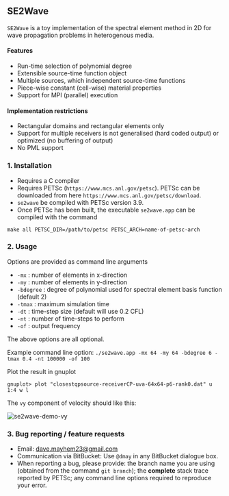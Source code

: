## SE2Wave ##

`SE2Wave` is a toy implementation of the spectral element method in 2D for wave propagation problems in heterogenous media.

#### Features 
* Run-time selection of polynomial degree
* Extensible source-time function object
* Multiple sources, which independent source-time functions
* Piece-wise constant (cell-wise) material properties
* Support for MPI (parallel) execution


#### Implementation restrictions
* Rectangular domains and rectangular elements only
* Support for multiple receivers is not generalised (hard coded output) or optimized (no buffering of output)
* No PML support


### 1. Installation ###
* Requires a C compiler
* Requires PETSc (`https://www.mcs.anl.gov/petsc`). PETSc can be downloaded from here `https://www.mcs.anl.gov/petsc/download`.
* `se2wave` be compiled with PETSc version 3.9. 
* Once PETSc has been built, the executable `se2wave.app` can be compiled with the command
``` 
make all PETSC_DIR=/path/to/petsc PETSC_ARCH=name-of-petsc-arch
```


### 2. Usage ###

Options are provided as command line arguments

* `-mx` : number of elements in x-direction 
* `-my` : number of elements in y-direction 
* `-bdegree` : degree of polynomial used for spectral element basis function (default 2)
* `-tmax` : maximum simulation time
* `-dt` : time-step size (default will use 0.2 CFL)
* `-nt` : number of time-steps to perform
* `-of` : output frequency

The above options are all optional.

Example command line option:
```./se2wave.app -mx 64 -my 64 -bdegree 6 -tmax 0.4 -nt 100000 -of 100```

Plot the result in gnuplot
```
gnuplot> plot "closestqpsource-receiverCP-uva-64x64-p6-rank0.dat" u 1:4 w l
```
The `vy` component of velocity should like this:

![se2wave-demo-vy](docs/figs/se2wave-demo-vy.png)

### 3. Bug reporting / feature requests ###

* Email: dave.mayhem23@gmail.com
* Communication via BitBucket: Use `@dmay` in any BitBucket dialogue box.
* When reporting a bug, please provide: the branch name you are using (obtained from the command `git branch`); the **complete** stack trace reported by PETSc; any command line options required to reproduce your error.

